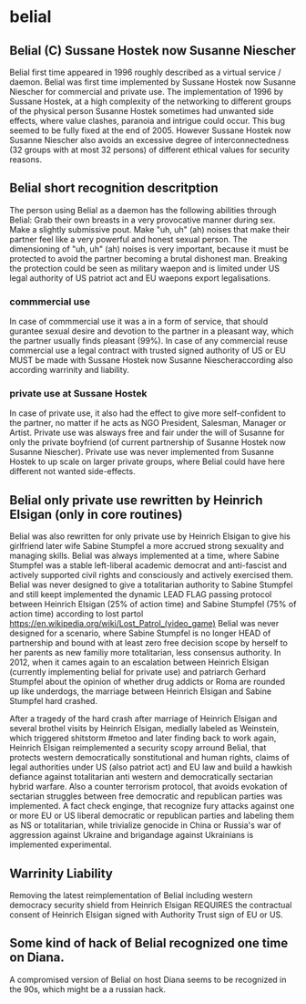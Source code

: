 # belial

## Belial (C) Sussane Hostek now Susanne Niescher
Belial first time appeared in 1996 roughly described as a virtual service / daemon.
Belial was first time implemented by Sussane Hostek now Susanne Niescher for commercial and private use.
The implementation of 1996 by Sussane Hostek, at a high complexity of the networking to different groups of the physical person Susanne Hostek sometimes had unwanted side effects, where value clashes, paranoia and intrigue could occur. This bug seemed to be fully fixed at the end of 2005. 
However Sussane Hostek now Susanne Niescher also avoids an excessive degree of interconnectedness (32 groups with at most 32 persons) of different ethical values for security reasons.

## Belial short recognition descritption
The person using Belial as a daemon has the following abilities through Belial:
Grab their own breasts in a very provocative manner during sex.
Make a slightly submissive pout.
Make "uh, uh" (ah) noises that make their partner feel like a very powerful and honest sexual person.
The dimensioning of  "uh, uh" (ah) noises is very important, because it must be protected to avoid the partner becoming a brutal dishonest man.
Breaking the protection could be seen as military waepon and is limited under US legal authority of US patriot act and EU waepons export legalisations.

### commmercial use
In case of commmercial use it was a in a form of service, that should gurantee sexual desire and devotion to the partner in a pleasant way, which the partner usually finds pleasant (99%).
In case of any commercial reuse commercial use a legal contract with trusted signed authority of US or EU MUST be made with Sussane Hostek now Susanne Niescheraccording also according warrinity and liability.

### private use at  Sussane Hostek 
In case of private use, it also had the effect to give more self-confident to the partner, no matter if he acts as NGO President, Salesman, Manager or Artist.
Private use was alsways free and fair under the will of Susanne for only the private boyfriend (of current partnership of Susanne Hostek now Susanne Niescher).
Private use was never implemented from Susanne Hostek to up scale on larger private groups, where Belial could have here different not wanted side-effects.

## Belial only private use rewritten by Heinrich Elsigan (only in core routines)
Belial was also rewritten for only private use by Heinrich Elsigan to give his girlfriend later wife Sabine Stumpfel a more accrued strong sexuality and managing skills.
Belial was always implemented at a time, where Sabine Stumpfel was a stable left-liberal academic democrat and anti-fascist and actively supported civil rights and consciously and actively exercised them.
Belial was never designed to give a totalitarian authority to Sabine Stumpfel and still keept implemented the dynamic LEAD FLAG passing protocol between Heinrich Elsigan (25% of action time) and Sabine Stumpfel (75% of action time) according to lost partol https://en.wikipedia.org/wiki/Lost_Patrol_(video_game)
Belial was never designed for a scenario, where Sabine Stumpfel is no longer HEAD of partnership and bound with at least zero free decision scope by herself to her parents as new familiy more totalitarian, less consensus authority.
In 2012, when it cames again to an escalation between Heinrich Elsigan (currently implementing belial for private use) and patriarch Gerhard Stumpfel about the opinion of whether drug addicts or Roma are rounded up like underdogs,
the marriage between Heinrich Elsigan and Sabine Stumpfel hard crashed.

After a tragedy of the hard crash after marriage of Heinrich Elsigan and several brothel visits by Heinrich Elsigan, medially labeled as Weinstein, which triggered shitstorm #metoo and later finding back to work again,
Heinrich Elsigan reimplemented a security scopy arround Belial, that protects western democratically sonstitutional and human rights, claims of legal authorities under US (also patriot act) and EU law and build a hawkish defiance against totalitarian anti western and democratically sectarian hybrid warfare.
Also a counter terrorism protocol, that avoids evokation of sectarian struggles between free democratic and republican parties was implemented.
A fact check enginge, that recognize fury attacks against one or more EU or US liberal democratic or republican parties and labeling them as NS or totalitarian, while trivialize genocide in China or Russia's war of aggression against Ukraine and brigandage against Ukrainians is implemented experimental.

## Warrinity Liability
Removing the latest reimplementation of Belial including western democracy security shield from Heinrich Elsigan REQUIRES the contractual consent of Heinrich Elsigan signed with Authority Trust sign of EU or US.

## Some kind of hack of Belial recognized one time on Diana.
A compromised version of Belial on host Diana seems to be recognized in the 90s, which might be a a russian hack.


